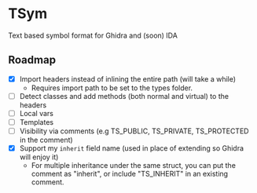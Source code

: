 # TSym
Text based symbol format for Ghidra and (soon) IDA

## Roadmap
 - [X] Import headers instead of inlining the entire path (will take a while)
   - Requires import path to be set to the types folder.
 - [ ] Detect classes and add methods (both normal and virtual) to the headers
 - [ ] Local vars
 - [ ] Templates
 - [ ] Visibility via comments (e.g TS_PUBLIC, TS_PRIVATE, TS_PROTECTED in the comment)
 - [X] Support my `inherit` field name (used in place of extending so Ghidra will enjoy it)
   - For multiple inheritance under the same struct, you can put the comment as "inherit", or include "TS_INHERIT" in an existing comment.